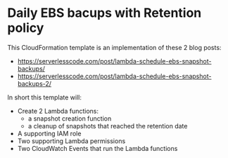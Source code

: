 # Daily EBS bacups with Retention policy

This CloudFormation template is an implementation of these 2 blog posts:

  - https://serverlesscode.com/post/lambda-schedule-ebs-snapshot-backups/
  - https://serverlesscode.com/post/lambda-schedule-ebs-snapshot-backups-2/

In short this template will:

  - Create 2 Lambda functions:
    - a snapshot creation function
    - a cleanup of snapshots that reached the retention date
  - A supporting IAM role
  - Two supporting Lambda permissions
  - Two CloudWatch Events that run the Lambda functions


